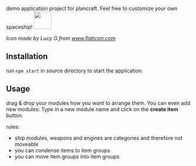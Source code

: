 demo application project for plancraft. Feel free to customize your own spaceship! <img src="https://image.flaticon.com/icons/svg/118/118771.svg" width="48">

*Icon made by Lucy G from www.flaticon.com*

## Installation

run `npm start` in source directory to start the application.

## Usage

drag & drop your modules how you want to arrange them. You can even add new modules: Type in a new module name and click on the **create item** button.

rules:
- ship modules, weapons and engines are categories and therefore not moveable
- you can condense items to item groups
- you can move item groups into item groups
